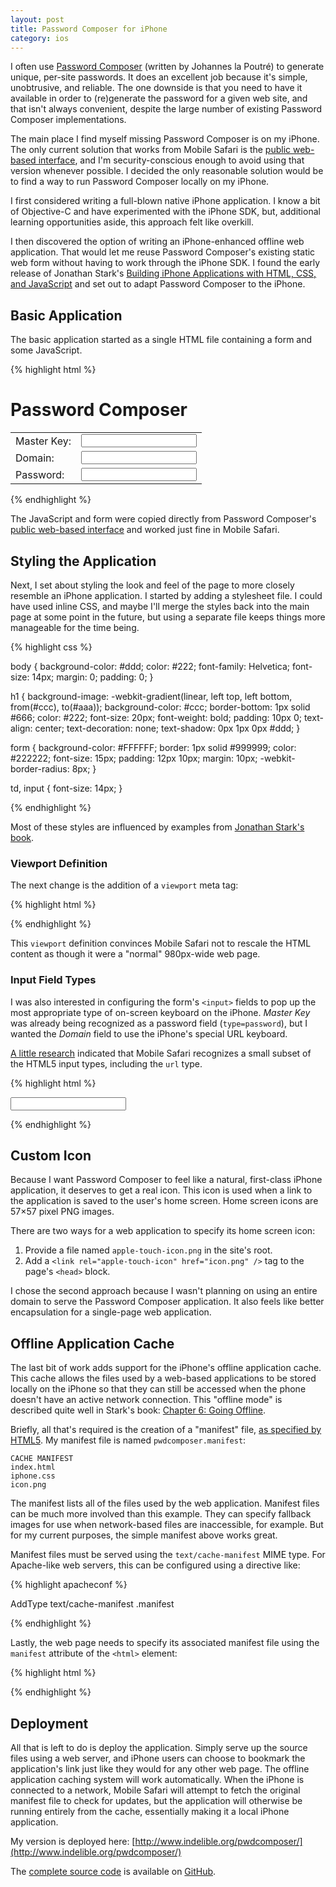 ```yaml
---
layout: post
title: Password Composer for iPhone
category: ios
---
```


I often use [Password Composer][pwdcomposer] (written by Johannes la Poutré)
to generate unique, per-site passwords.  It does an excellent job because it's
simple, unobtrusive, and reliable.  The one downside is that you need to have
it available in order to (re)generate the password for a given web site, and
that isn't always convenient, despite the large number of existing Password
Composer implementations.

The main place I find myself missing Password Composer is on my iPhone.  The
only current solution that works from Mobile Safari is the [public web-based
interface][web], and I'm security-conscious enough to avoid using that version
whenever possible.  I decided the only reasonable solution would be to find a
way to run Password Composer locally on my iPhone.

I first considered writing a full-blown native iPhone application.  I know a
bit of Objective-C and have experimented with the iPhone SDK, but, additional
learning opportunities aside, this approach felt like overkill.

I then discovered the option of writing an iPhone-enhanced offline web
application.  That would let me reuse Password Composer's existing static web
form without having to work through the iPhone SDK.  I found the early release
of Jonathan Stark's [Building iPhone Applications with HTML, CSS, and
JavaScript][stark] and set out to adapt Password Composer to the iPhone.

## Basic Application

The basic application started as a single HTML file containing a form and some
JavaScript.

{% highlight html %}

<html>
<head>
    <title>Password Composer</title>
</head>
<body>

<script type="text/javascript">
// Password Composer JavaScript
</script>

<h1>Password Composer</h1>

<form>
<table>
<tr>
    <td>Master Key:</td>
    <td><input type="password" id="masterpwd1" onkeyup="mpwd_generate()"
        onchange="mpwd_generate()"/></td>
</tr>
<tr>
    <td>Domain:</td>
    <td><input type="text" id="domain1" onkeyup="mpwd_generate()"
        onchange="mpwd_generate()"/></td>
</tr>
<tr>
    <td>Password:</td>
    <td><input type="text" id="genpwd1" onkeyup="mpwd_generate()"
        onchange="mpwd_generate()"/></td>
</tr>
</table>
</form>

</body>
</html>

{% endhighlight %}

The JavaScript and form were copied directly from Password Composer's [public
web-based interface][web] and worked just fine in Mobile Safari.

## Styling the Application

Next, I set about styling the look and feel of the page to more closely
resemble an iPhone application.  I started by adding a stylesheet file.  I
could have used inline CSS, and maybe I'll merge the styles back into the main
page at some point in the future, but using a separate file keeps things more
manageable for the time being.

{% highlight css %}

body {
    background-color: #ddd;
    color: #222;
    font-family: Helvetica; 
    font-size: 14px;
    margin: 0;
    padding: 0;
}

h1 {
    background-image: -webkit-gradient(linear, left top, left bottom,
                                        from(#ccc), to(#aaa));
    background-color: #ccc;
    border-bottom: 1px solid #666;
    color: #222;
    font-size: 20px;
    font-weight: bold;
    padding: 10px 0;
    text-align: center;
    text-decoration: none;
    text-shadow: 0px 1px 0px #ddd;
}

form {
    background-color: #FFFFFF;
    border: 1px solid #999999;
    color: #222222;
    font-size: 15px;
    padding: 12px 10px;
    margin: 10px;
    -webkit-border-radius: 8px;
}

td, input {
    font-size: 14px;
}

{% endhighlight %}

Most of these styles are influenced by examples from [Jonathan Stark's
book][stark].

### Viewport Definition

The next change is the addition of a `viewport` meta tag:

{% highlight html %}

<meta name="viewport" content="user-scalable=no, width=device-width" />

{% endhighlight %}

This `viewport` definition convinces Mobile Safari not to rescale the HTML
content as though it were a "normal" 980px-wide web page.

### Input Field Types

I was also interested in configuring the form's `<input>` fields to pop up the
most appropriate type of on-screen keyboard on the iPhone.  *Master Key* was
already being recognized as a password field (`type=password`), but I wanted
the *Domain* field to use the iPhone's special URL keyboard.

[A little research][keyboards] indicated that Mobile Safari recognizes a small
subset of the HTML5 input types, including the `url` type.

{% highlight html %}

<input type="url" id="domain1">

{% endhighlight %}

## Custom Icon

Because I want Password Composer to feel like a natural, first-class iPhone
application, it deserves to get a real icon.  This icon is used when a link to
the application is saved to the user's home screen.  Home screen icons are
57×57 pixel PNG images.

There are two ways for a web application to specify its home screen icon:

1. Provide a file named `apple-touch-icon.png` in the site's root.
2. Add a `<link rel="apple-touch-icon" href="icon.png" />` tag to the page's
   `<head>` block.

I chose the second approach because I wasn't planning on using an entire
domain to serve the Password Composer application.  It also feels like better
encapsulation for a single-page web application.

## Offline Application Cache

The last bit of work adds support for the iPhone's offline application cache.
This cache allows the files used by a web-based applications to be stored
locally on the iPhone so that they can still be accessed when the phone
doesn't have an active network connection.  This "offline mode" is described
quite well in Stark's book: [Chapter 6: Going Offline][ch6].

Briefly, all that's required is the creation of a "manifest" file, [as
specified by HTML5][html5].  My manifest file is named `pwdcomposer.manifest`:

    CACHE MANIFEST
    index.html
    iphone.css
    icon.png

The manifest lists all of the files used by the web application.  Manifest
files can be much more involved than this example.  They can specify fallback
images for use when network-based files are inaccessible, for example.  But
for my current purposes, the simple manifest above works great.

Manifest files must be served using the `text/cache-manifest` MIME type.
For Apache-like web servers, this can be configured using a directive like:

{% highlight apacheconf %}

AddType text/cache-manifest .manifest

{% endhighlight %}

Lastly, the web page needs to specify its associated manifest file using the
`manifest` attribute of the `<html>` element:

{% highlight html %}

<html manifest="pwdcomposer.manifest">

{% endhighlight %}

## Deployment

All that is left to do is deploy the application.  Simply serve up the source
files using a web server, and iPhone users can choose to bookmark the
application's link just like they would for any other web page.  The offline
application caching system will work automatically.  When the iPhone is
connected to a network, Mobile Safari will attempt to fetch the original
manifest file to check for updates, but the application will otherwise be
running entirely from the cache, essentially making it a local iPhone
application.

My version is deployed here:
[http://www.indelible.org/pwdcomposer/](http://www.indelible.org/pwdcomposer/)

The [complete source code][source] is available on [GitHub][github].

[pwdcomposer]: http://www.xs4all.nl/~jlpoutre/BoT/Javascript/PasswordComposer/
[web]: http://www.xs4all.nl/~jlpoutre/BoT/Javascript/PasswordComposer/password_composer_form.html
[stark]: http://building-iphone-apps.labs.oreilly.com/
[keyboards]: http://www.bennadel.com/blog/1721-Default-To-The-Numeric-Email-And-URL-Keyboards-On-The-iPhone.htm
[ch6]: http://building-iphone-apps.labs.oreilly.com/ch06.html
[html5]: http://www.w3.org/TR/offline-webapps/
[source]: https://github.com/jparise/pwdcomposer
[github]: http://github.com/
